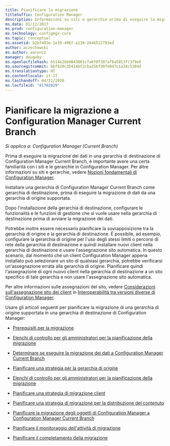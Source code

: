 ```yaml
---
title: Pianificare la migrazione
titleSuffix: Configuration Manager
description: Informazioni su siti e gerarchie prima di eseguire la migrazione di dati in una gerarchia di destinazione di Configuration Manager.
ms.date: 01/12/2017
ms.prod: configuration-manager
ms.technology: configmgr-core
ms.topic: conceptual
ms.assetid: b2bf493e-1e10-496f-a139-2646522703ed
author: aczechowski
ms.author: aaroncz
manager: dougeby
ms.openlocfilehash: b514e2bb0843801cfa6f0f307af8a5013fc3f9e6
ms.sourcegitcommit: bbf820c35414bf2cba356f30fe047c1a34c5384d
ms.translationtype: HT
ms.contentlocale: it-IT
ms.lasthandoff: 04/21/2020
ms.locfileid: "81702829"
---
```

# <a name="plan-for-migration-to-configuration-manager-current-branch"></a>Pianificare la migrazione a Configuration Manager Current Branch

*Si applica a: Configuration Manager (Current Branch)*

Prima di eseguire la migrazione dei dati in una gerarchia di destinazione di Configuration Manager Current Branch, è importante avere una certa familiarità con i siti e le gerarchie in Configuration Manager. Per altre informazioni su siti e gerarchie, vedere [Nozioni fondamentali di Configuration Manager](../../core/understand/fundamentals.md).  

Installare una gerarchia di Configuration Manager Current Branch come gerarchia di destinazione, prima di eseguire la migrazione di dati da una gerarchia di origine supportata.  

Dopo l'installazione della gerarchia di destinazione, configurare le funzionalità e le funzioni di gestione che si vuole usare nella gerarchia di destinazione prima di avviare la migrazione dei dati.  

Potrebbe inoltre essere necessario pianificare la sovrapposizione tra la gerarchia di origine e la gerarchia di destinazione. È possibile, ad esempio, configurare la gerarchia di origine per l'uso degli stessi limiti o percorsi di rete della gerarchia di destinazione e quindi installare nuovi client nella gerarchia di destinazione e usare l'assegnazione sito automatica. In questo scenario, dal momento che un client Configuration Manager appena installato può selezionare un sito di qualsiasi gerarchia, potrebbe verificarsi un'assegnazione errata alla gerarchia di origine. Pianificare quindi l'assegnazione di ogni nuovo client nella gerarchia di destinazione a un sito specifico di tale gerarchia e non usare l'assegnazione sito automatica.  

Per altre informazioni sulle assegnazioni del sito, vedere [Considerazioni sull'assegnazione sito dei client](../../core/plan-design/hierarchy/interoperability-between-different-versions.md#BKMK_SupConfigSiteAssignment) in [Interoperabilità tra versioni diverse di Configuration Manager](../../core/plan-design/hierarchy/interoperability-between-different-versions.md).  

Usare gli articoli seguenti per pianificare la migrazione di una gerarchia di origine supportata in una gerarchia di destinazione di Configuration Manager:

-   [Prerequisiti per la migrazione](../../core/migration/prerequisites-for-migration.md)  

-   [Elenchi di controllo per gli amministratori per la pianificazione della migrazione](../../core/migration/administrator-checklists-for-migration-planning.md)  

-   [Determinare se eseguire la migrazione dei dati a Configuration Manager Current Branch](../../core/migration/determine-whether-to-migrate-data.md)  

-   [Pianificare una strategia per la gerarchia di origine](../../core/migration/planning-a-source-hierarchy-strategy.md)  

-   [Elenchi di controllo per gli amministratori per la pianificazione della migrazione](../../core/migration/administrator-checklists-for-migration-planning.md)  

-   [Pianificare una strategia di migrazione client](../../core/migration/planning-a-client-migration-strategy.md)  

-   [Pianificare una strategia di migrazione per la distribuzione del contenuto](../../core/migration/planning-a-content-deployment-migration-strategy.md)  

-   [Pianificare la migrazione degli oggetti di Configuration Manager a Configuration Manager Current Branch](../../core/migration/planning-for-the-migration-of-objects.md)  

-   [Pianificare il monitoraggio dell'attività di migrazione](../../core/migration/planning-to-monitor-migration-activity.md)  

-   [Pianificare il completamento della migrazione](../../core/migration/planning-to-complete-migration.md)  
